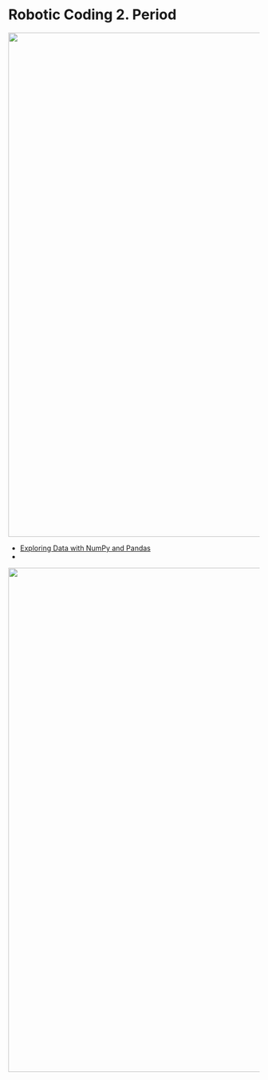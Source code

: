 <h1>Robotic Coding 2. Period</h1>

<img src="https://user-images.githubusercontent.com/74038190/212284115-f47cd8ff-2ffb-4b04-b5bf-4d1c14c0247f.gif" width="1010">
<ul>
  <li><a href="https://github.com/SelcanTaylan/Jupyter-Notebook/blob/main/example1.ipynb">Exploring Data with NumPy and Pandas</a></li>
  <li></li>
</ul>

<img src="https://user-images.githubusercontent.com/74038190/212284115-f47cd8ff-2ffb-4b04-b5bf-4d1c14c0247f.gif" width="1010">
